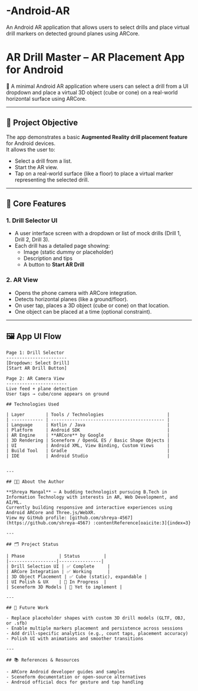 # -Android-AR
An Android AR application that allows users to select drills and place virtual drill markers on detected ground planes using ARCore.
# AR Drill Master – AR Placement App for Android

📱 A minimal Android AR application where users can select a drill from a UI dropdown and place a virtual 3D object (cube or cone) on a real-world horizontal surface using ARCore.

---

## 🎯 Project Objective

The app demonstrates a basic **Augmented Reality drill placement feature** for Android devices.  
It allows the user to:

- Select a drill from a list.
- Start the AR view.
- Tap on a real-world surface (like a floor) to place a virtual marker representing the selected drill.

---

## 🧱 Core Features

### 1. Drill Selector UI

- A user interface screen with a dropdown or list of mock drills (Drill 1, Drill 2, Drill 3).
- Each drill has a detailed page showing:
  - Image (static dummy or placeholder)
  - Description and tips
  - A button to **Start AR Drill**

### 2. AR View

- Opens the phone camera with ARCore integration.
- Detects horizontal planes (like a ground/floor).
- On user tap, places a 3D object (cube or cone) on that location.
- One object can be placed at a time (optional constraint).

---

## 🖼️ App UI Flow

```text
Page 1: Drill Selector
-----------------------
[Dropdown: Select Drill]
[Start AR Drill Button]

Page 2: AR Camera View
-----------------------
Live feed + plane detection
User taps → cube/cone appears on ground

## Technologies Used

| Layer        | Tools / Technologies                        |
| ------------ | ------------------------------------------- |
| Language     | Kotlin / Java                               |
| Platform     | Android SDK                                 |
| AR Engine    | **ARCore** by Google                        |
| 3D Rendering | Sceneform / OpenGL ES / Basic Shape Objects |
| UI           | Android XML, View Binding, Custom Views     |
| Build Tool   | Gradle                                      |
| IDE          | Android Studio                              |


---

## 🧑‍💻 About the Author

**Shreya Mangal** – A budding technologist pursuing B.Tech in Information Technology with interests in AR, Web Development, and AI/ML.  
Currently building responsive and interactive experiences using Android ARCore and Three.js/WebXR.  
View my GitHub profile: [github.com/shreya‑4567](https://github.com/shreya‑4567) :contentReference[oaicite:3]{index=3}

---

## 🗂 Project Status

| Phase             | Status         |
|------------------|----------------|
| Drill Selection UI | ✅ Complete     |
| ARCore Integration | ✅ Working      |
| 3D Object Placement | ✅ Cube (static), expandable |
| UI Polish & UX    | 🚧 In Progress  |
| Sceneform 3D Models | 🚧 Yet to implement |

---

## 🎯 Future Work

- Replace placeholder shapes with custom 3D drill models (GLTF, OBJ, or .sfb)
- Enable multiple markers placement and persistence across sessions
- Add drill-specific analytics (e.g., count taps, placement accuracy)
- Polish UI with animations and smoother transitions

---

## 📚 References & Resources

- ARCore Android developer guides and samples
- Sceneform documentation or open-source alternatives
- Android official docs for gesture and tap handling

